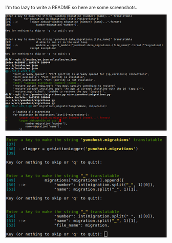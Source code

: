 I'm too lazy to write a README so here are some screenshots.

![screenshot1.png](screenshot1.png)

![screenshot2.png](screenshot2.png)
